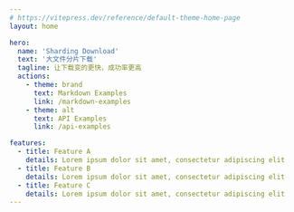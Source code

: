 ```yaml
---
# https://vitepress.dev/reference/default-theme-home-page
layout: home

hero:
  name: 'Sharding Download'
  text: '大文件分片下载'
  tagline: 让下载变的更快，成功率更高
  actions:
    - theme: brand
      text: Markdown Examples
      link: /markdown-examples
    - theme: alt
      text: API Examples
      link: /api-examples

features:
  - title: Feature A
    details: Lorem ipsum dolor sit amet, consectetur adipiscing elit
  - title: Feature B
    details: Lorem ipsum dolor sit amet, consectetur adipiscing elit
  - title: Feature C
    details: Lorem ipsum dolor sit amet, consectetur adipiscing elit
---
```

